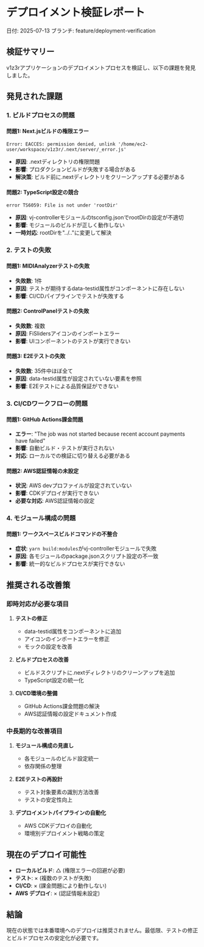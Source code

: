 # デプロイメント検証レポート

日付: 2025-07-13
ブランチ: feature/deployment-verification

## 検証サマリー

v1z3rアプリケーションのデプロイメントプロセスを検証し、以下の課題を発見しました。

## 発見された課題

### 1. ビルドプロセスの問題

#### 問題1: Next.jsビルドの権限エラー
```
Error: EACCES: permission denied, unlink '/home/ec2-user/workspace/v1z3r/.next/server/_error.js'
```
- **原因**: .nextディレクトリの権限問題
- **影響**: プロダクションビルドが失敗する場合がある
- **解決策**: ビルド前に.nextディレクトリをクリーンアップする必要がある

#### 問題2: TypeScript設定の競合
```
error TS6059: File is not under 'rootDir'
```
- **原因**: vj-controllerモジュールのtsconfig.jsonでrootDirの設定が不適切
- **影響**: モジュールのビルドが正しく動作しない
- **一時対応**: rootDirを"../.."に変更して解決

### 2. テストの失敗

#### 問題1: MIDIAnalyzerテストの失敗
- **失敗数**: 1件
- **原因**: テストが期待するdata-testid属性がコンポーネントに存在しない
- **影響**: CI/CDパイプラインでテストが失敗する

#### 問題2: ControlPanelテストの失敗
- **失敗数**: 複数
- **原因**: FiSlidersアイコンのインポートエラー
- **影響**: UIコンポーネントのテストが実行できない

#### 問題3: E2Eテストの失敗
- **失敗数**: 35件中ほぼ全て
- **原因**: data-testid属性が設定されていない要素を参照
- **影響**: E2Eテストによる品質保証ができない

### 3. CI/CDワークフローの問題

#### 問題1: GitHub Actions課金問題
- **エラー**: "The job was not started because recent account payments have failed"
- **影響**: 自動ビルド・テストが実行されない
- **対応**: ローカルでの検証に切り替える必要がある

#### 問題2: AWS認証情報の未設定
- **状況**: AWS devプロファイルが設定されていない
- **影響**: CDKデプロイが実行できない
- **必要な対応**: AWS認証情報の設定

### 4. モジュール構成の問題

#### 問題1: ワークスペースビルドコマンドの不整合
- **症状**: `yarn build:modules`がvj-controllerモジュールで失敗
- **原因**: 各モジュールのpackage.jsonスクリプト設定の不一致
- **影響**: 統一的なビルドプロセスが実行できない

## 推奨される改善策

### 即時対応が必要な項目

1. **テストの修正**
   - data-testid属性をコンポーネントに追加
   - アイコンのインポートエラーを修正
   - モックの設定を改善

2. **ビルドプロセスの改善**
   - ビルドスクリプトに.nextディレクトリのクリーンアップを追加
   - TypeScript設定の統一化

3. **CI/CD環境の整備**
   - GitHub Actions課金問題の解決
   - AWS認証情報の設定ドキュメント作成

### 中長期的な改善項目

1. **モジュール構成の見直し**
   - 各モジュールのビルド設定統一
   - 依存関係の整理

2. **E2Eテストの再設計**
   - テスト対象要素の識別方法改善
   - テストの安定性向上

3. **デプロイメントパイプラインの自動化**
   - AWS CDKデプロイの自動化
   - 環境別デプロイメント戦略の策定

## 現在のデプロイ可能性

- **ローカルビルド**: △ (権限エラーの回避が必要)
- **テスト**: × (複数のテストが失敗)
- **CI/CD**: × (課金問題により動作しない)
- **AWS デプロイ**: × (認証情報未設定)

## 結論

現在の状態では本番環境へのデプロイは推奨されません。最低限、テストの修正とビルドプロセスの安定化が必要です。
